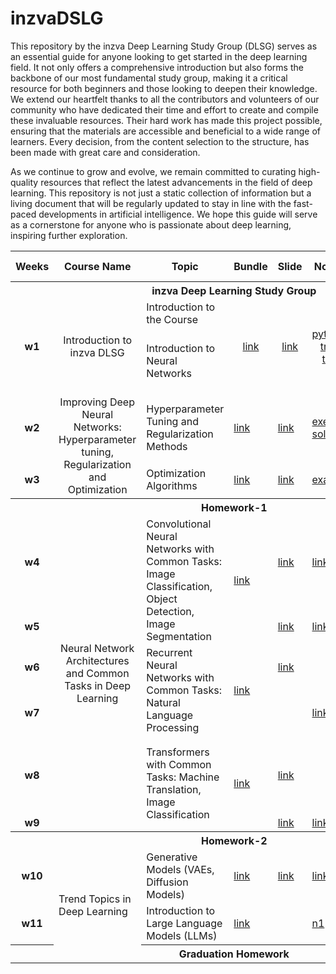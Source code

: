 # inzvaDSLG

This repository by the inzva Deep Learning Study Group (DLSG) serves as an essential guide for anyone looking to get started in the deep learning field. It not only offers a comprehensive introduction but also forms the backbone of our most fundamental study group, making it a critical resource for both beginners and those looking to deepen their knowledge. We extend our heartfelt thanks to all the contributors and volunteers of our community who have dedicated their time and effort to create and compile these invaluable resources. Their hard work has made this project possible, ensuring that the materials are accessible and beneficial to a wide range of learners. Every decision, from the content selection to the structure, has been made with great care and consideration.

As we continue to grow and evolve, we remain committed to curating high-quality resources that reflect the latest advancements in the field of deep learning. This repository is not just a static collection of information but a living document that will be regularly updated to stay in line with the fast-paced developments in artificial intelligence. We hope this guide will serve as a cornerstone for anyone who is passionate about deep learning, inspiring further exploration.

<table>
    <thead>
        <tr>
            <th>Weeks</th>
            <th>Course Name</th>
            <th>Topic</th>
            <th>Bundle</th>
            <th>Slide</th>
            <th>Notebooks</th>
            <th>Recommended Links</th>
        </tr>
    </thead>
    <tbody>
        <tr>
            <th colspan=7> inzva Deep Learning Study Group</th>
        </tr>
        <tr>
            <td style="text-align: center;"rowspan=2> <b>w1</b> </td>
            <td style="text-align: center;"rowspan=2>Introduction to inzva DLSG</td>
            <td>Introduction to the Course</td>
            <td style="text-align: center;"rowspan=2><a href="https://drive.google.com/file/d/1Ce9VyWxFiW0EBYicveAVOJp25jyPg_W8/view?usp=drive_link">link</a></td>
            <td style="text-align: center;"rowspan=2><a href="https://drive.google.com/file/d/1LhQq9k6Ik8AiE6foAO6r-SjvpFacDtIt/view?usp=sharing">link</a></td>
            <td style="text-align: center;"rowspan=2><a href="https://drive.google.com/file/d/1sGPepXg0tkQC1bi5IzWhwOyjjGr9MCfx/view?usp=sharing">pytorchintro</a> <a href="https://drive.google.com/file/d/1BbhAnr0pD3_h-NVcNf_mx5hi-69jdEtC/view?usp=sharing">train_fcn</a> <a href="https://drive.google.com/file/d/1gIRoHE5ZHqd0UElQYmHokbkJorKfF4UO/view?usp=sharing">test_fcn</a></td>
            <td> </td>
        </tr>
        <tr>
            <td>Introduction to Neural Networks</td>
			  <td>
            <a href="https://www.youtube.com/watch?v=aircAruvnKk&list=PLZHQObOWTQDNU6R1_67000Dx_ZCJB-3pi">[3b1b-1]</a> <br>
            <a href="https://www.youtube.com/watch?v=IHZwWFHWa-w&list=PLZHQObOWTQDNU6R1_67000Dx_ZCJB-3pi&index=2">[3b1b-2]</a>  <br>
            <a href="https://www.youtube.com/watch?v=Ilg3gGewQ5U&list=PLZHQObOWTQDNU6R1_67000Dx_ZCJB-3pi&index=3">[3b1b-3]</a>  <br>
            <a href="https://www.youtube.com/watch?v=tIeHLnjs5U8&list=PLZHQObOWTQDNU6R1_67000Dx_ZCJB-3pi&index=4">[3b1b-4]</a>  <br>
            <a href="https://gaoxiangluo.github.io/2020/09/27/Visual-and-Rigorous-Proof-of-Universal-Approximation-Theorem-UAT/">[UAT]</a> 
            </td>
        </tr>
        <tr>
            <td style="text-align: center;"> <b>w2</b> </td>
            <td style="text-align: center;"rowspan=2>Improving Deep Neural Networks:
 Hyperparameter tuning, Regularization and Optimization</td>
            <td>Hyperparameter Tuning and Regularization Methods</td>
            <td><a href="https://drive.google.com/file/d/1dtsZPtXomEv7qxDcMP2NBQrLGiV7JNLM/view?usp=sharing">link</a></td>
            <td><a href="https://drive.google.com/file/d/1jVCtRNULfGDzOqizoNMr9Pr-rjPQ3FVt/view?usp=sharing">link</a></td>
            <td><a href="https://drive.google.com/file/d/1jtKAdJtjT4bium2gISp5NiiXwtj1fzA4/view?usp=sharing">exercise</a> <a href="https://drive.google.com/file/d/1_wAY84_yrIyvlMDqhpm1xsYmuzmzj5rC/view?usp=sharing">soln</a> </td>
            <td><a href=""></a><a href=""></a></td>
        </tr>
        <tr>
            <td style="text-align: center;"> <b>w3</b> </td>
            <td>Optimization Algorithms</td>
            <td><a href="https://drive.google.com/file/d/1q9ub7NMhkxM8ugopzBLpAAesyb2uy3uI/view?usp=sharing">link</a></td>
            <td><a href="https://drive.google.com/file/d/1-wVi_odVzSnaWIUD4gLo7z5OzzAdK1gg/view?usp=sharing">link</a></td>
            <td><a href="https://drive.google.com/file/d/1cF-1bWmH7hfPxLWOSEzUx2I9jf6v__3C/view?usp=sharing">example</a></td>
            <td><a href="https://www.youtube.com/watch?v=NE88eqLngkg">[1]</a> <a href=""></a></td>
        </tr>
        <tr>
            <th colspan=7> Homework-1</th>
        </tr>
        <tr>
            <td style="text-align: center;"> <b>w4</b> </td>
            <td style="text-align: center;"rowspan=6>Neural Network Architectures and Common Tasks in Deep Learning</td>
            <td rowspan=2>Convolutional Neural Networks with Common Tasks: Image Classification, Object Detection, Image Segmentation</td>
            <td rowspan=2><a href="https://drive.google.com/file/d/15G76dE5UhGSYNAtZSQpbCcNtkeH0vPuZ/view?usp=sharing">link</a></td>
            <td><a href="https://drive.google.com/file/d/1pG3aLVz8t0VKjppymQ8iA6b-Qo3YsCUX/view?usp=sharing">link</a></td>
            <td><a href="https://drive.google.com/file/d/1dApDs65P0ORibXJtgsocG5VGZI9B2DP3/view?usp=sharing">link</a></td>
            <td><a href="https://www.youtube.com/watch?v=KuXjwB4LzSA&t=566s">[3b1b-5]</a> 
            <a href="https://www.youtube.com/watch?v=IaSGqQa5O-M">[3b1b-6]</a> 
            <a href="https://www.youtube.com/watch?v=pj9-rr1wDhM">[F]</a> 
            <a href="https://www.youtube.com/watch?v=jDe5BAsT2-Y">[4]</a></td>
        </tr>
        <tr>
            <td style="text-align: center;"> <b>w5</b> </td>
            <td><a href="https://github.com/denizberkin/study_group_week5/tree/final">link</a></td>
            <td><a href="https://github.com/denizberkin/study_group_week5/tree/final">link</a></td>
            <td><a href=""></a> <a href=""></a></td>
        </tr>
        <tr>
            <td style="text-align: center;"> <b>w6</b> </td>
            <td rowspan=2>Recurrent Neural Networks with Common Tasks: Natural Language Processing</td>
            <td rowspan=2 ><a href="https://drive.google.com/file/d/1Yckxlqqo1EF1PlyhwKuvHq4l9byg2etK/view?usp=sharing">link</a></td>
            <td><a href="https://drive.google.com/file/d/1AkDNkLoOWIgh0Qyoxmve1Qh4UjsBBWUd/view?usp=sharing">link</a></td>
            <td><a href=""></a></td>
            <td><a href=""></a> <a href=""></a></td>
        </tr>
        <tr>
            <td style="text-align: center;"> <b>w7</b> </td>
            <td><a href=""></a></td>
            <td><a href="https://drive.google.com/drive/folders/1fkLk5DUHXqgURQ-ekojGygr3gKrKCEkp?usp=sharing">link</a></td>
            <td><a href=""></a> <a href=""></a></td>
        </tr>
        <tr>
            <td style="text-align: center;"> <b>w8</b> </td>
            <td rowspan=2 >Transformers with Common Tasks: Machine Translation, Image Classification</td>
            <td rowspan=2 ><a href="https://drive.google.com/file/d/1bViI6MQ5wTijwaUp5N5Ahm0KrDjkcP8k/view?usp=sharing">link</a></td>
            <td><a href="https://drive.google.com/file/d/1ykSjVS7gkNO7qFbc-Mndhp-AovtLlYUf/view?usp=sharing">link</a></td>
            <td><a href=""></a></td>
            <td>
            <a href="https://jalammar.github.io/illustrated-transformer/">[IT]</a>
            <br>
            <a href="https://www.youtube.com/watch?v=yGTUuEx3GkA&t=1s">[RASA-1]</a>
            <br>
            <a href="https://www.youtube.com/watch?v=tIvKXrEDMhk">[RASA-2]</a>
            <br>
            <a href="https://www.youtube.com/watch?v=23XUv0T9L5c">[RASA-3]</a>
            <br>
            <a href="https://www.youtube.com/watch?v=EXNBy8G43MM">[RASA-4]</a>
            <br>
			  <a href="https://www.youtube.com/watch?v=eMlx5fFNoYc">[ATN-3b1b]</a>
            </td>
        </tr>
        <tr>
            <td style="text-align: center;"> <b>w9</b> </td>
            <td><a href="">link</a></td>
            <td><a href="">link</a></td>
            <td>
            <a href="https://jalammar.github.io/visualizing-neural-machine-translation-mechanics-of-seq2seq-models-with-attention/">[NMT]</a> 
            </td>
        </tr>
        <tr>
            <th colspan=7> Homework-2</th>
        </tr>
        <tr>
            <td style="text-align: center;"> <b>w10</b> </td>
 			  <td rowspan=3> Trend Topics in Deep Learning</td>
 			  <td rowspan=1> Generative Models (VAEs, Diffusion Models)</td>
 			  <td><a href="https://drive.google.com/file/d/1Zx5V8vT2NosDXmhPYQ0l47Eh_5--mZTz/view?usp=sharing">link</a></td>
 			  <td><a href="">link</a></td>
            <td><a href="">link</a></td>
            <td><a href="https://www.youtube.com/watch?v=HoKDTa5jHvg">[1]</a> <a href=""></a></td>
        </tr>
        <tr>
            <td style="text-align: center;"> <b>w11</b> </td>
            <td rowspan=1> Introduction to Large Language Models (LLMs) </td>
            <td><a href="https://drive.google.com/file/d/1t8A_hXAPg4li8sZ1TWjol5Bmlu-R38h2/view?usp=sharing">link</a></td>
 			  <td><a href=""></a></td>
            <td><a href="https://colab.research.google.com/drive/1hUuTE-EQoogIvAy_7CQNLI4l9ot9dKu8?usp=sharing">n1</a>
            <a href="https://colab.research.google.com/drive/1lZNpXo6EPCkcJzYm6YxoN3DA2eUmRT6k?usp=sharing">n2</a>
            <a href="https://colab.research.google.com/drive/1WrmNCCQtK_nhObHOJ7PiaRspDzVJi6Ie?usp=sharing">n3</a></td>
            <td><a href=""></a> <a href=""></a></td>
        </tr>
        <tr>
            <th colspan=7> Graduation Homework </th>
        </tr>
    </tbody>
</table>
